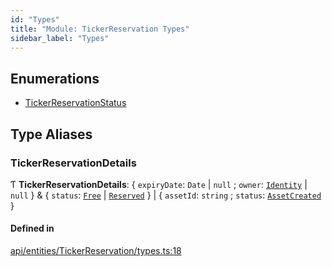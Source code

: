 ```yaml
---
id: "Types"
title: "Module: TickerReservation Types"
sidebar_label: "Types"
---
```


## Enumerations

- [TickerReservationStatus](../../../../../enums/API/Entities/TickerReservation/Types/TickerReservationStatus/TickerReservationStatus.md)

## Type Aliases

### TickerReservationDetails

Ƭ **TickerReservationDetails**: \{ `expiryDate`: `Date` \| ``null`` ; `owner`: [`Identity`](../../../../../classes/API/Entities/Identity/Identity.md) \| ``null``  } & \{ `status`: [`Free`](../../../../../enums/API/Entities/TickerReservation/Types/TickerReservationStatus/TickerReservationStatus.md#free) \| [`Reserved`](../../../../../enums/API/Entities/TickerReservation/Types/TickerReservationStatus/TickerReservationStatus.md#reserved)  } \| \{ `assetId`: `string` ; `status`: [`AssetCreated`](../../../../../enums/API/Entities/TickerReservation/Types/TickerReservationStatus/TickerReservationStatus.md#assetcreated)  }

#### Defined in

[api/entities/TickerReservation/types.ts:18](https://github.com/PolymeshAssociation/polymesh-sdk/blob/c53723bab/src/api/entities/TickerReservation/types.ts#L18)
